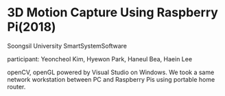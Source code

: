 # 3D Motion Capture Using Raspberry Pi(2018)

Soongsil University SmartSystemSoftware

participant: Yeoncheol Kim, Hyewon Park, Haneul Bea, Haein Lee

openCV, openGL powered by Visual Studio on Windows.
We took a same network workstation between PC and Raspberry Pis using portable home router.
